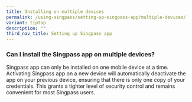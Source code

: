 ```yaml
---
title: Installing on multiple devices
permalink: /using-singpass/setting-up-singpass-app/multiple-devices/
variant: tiptap
description: ""
third_nav_title: Setting up Singpass app
---
```

<h3>Can I install the Singpass app on multiple devices?</h3>
<p>Singpass app can only be installed on one mobile device at a time. Activating
Singpass app on a new device will automatically deactivate the app on your
previous device, ensuring that there is only one copy of your credentials.
This grants a tighter level of security control and remains convenient
for most Singpass users.</p>